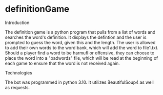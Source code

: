 # definitionGame

Introduction

The definition game is a python program that pulls from a list of words and searches the word's definition. It displays the defintion and the user is prompted to guess the word, given this and the length. The user is allowed to add their own words to the word bank, which will add the word to file1.txt. Should a player find a word to be harmufl or offensive, they can choose to place the word into a "badwords" file, which will be read at the beginning of each game to ensure that the word is not received again.

Technologies

The bot was programmed in python 3.10. It utilizes BeautifulSoup4 as well as requests.
